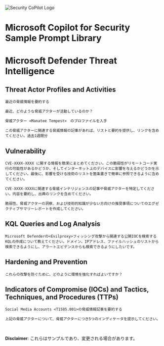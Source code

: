 ![Security CoPilot Logo](https://github.com/ninjyanaka/Copilot-For-Security/blob/main/Promptbook%20samples/ic_fluent_copilot_64_64%402x.png)
# Microsoft Copilot for Security Sample Prompt Library

# Microsoft Defender Threat Intelligence

## Threat Actor Profiles and Activities
```
最近の脅威情報を要約する
```
```
最近、どのような脅威アクターが活動しているのか？
```
```
脅威アクター <Manatee Tempest>　のプロファイルを入手
```
```
この脅威アクターに関連する脅威情報の記事があれば、リストと要約を提供し、リンクを含めてください。過去1週間分
```

## Vulnerability 
```
CVE-XXXX-XXXX に関する情報を簡潔にまとめてください。この脆弱性がリモートコード実行の可能性があるかどうか、そしてインターネット上のデバイスに影響を与えるかどうかを示してください。最後に、影響を受ける技術のリストを箇条書きで簡単に参照できるように含めてください。
```
```
CVE-XXXX-XXXXに関連する脅威インテリジェンスの記事や脅威アクターを特定してください。内容を要約し、出典のリンクを含めてください。
```
```
脆弱性、脅威アクターの洞察、および技術的知識が少ない方向けの推奨事項についてのエグゼクティブサマリーレポートを作成してください。
```

## KQL Queries and Log Analysis
```
Microsoft Defenderの<Evilproxy>フィッシング攻撃から関連する公開IOCを検索するKQLの作成について教えてください。ドメイン、IPアドレス、ファイルハッシュのリストから検索できるようにし、アラートエビデンスからも検索できるようにしたいです。
```
## Hardening and Prevention
```
これらの攻撃を防ぐために、どのように環境を強化すればよいですか？
```
## Indicators of Compromise (IOCs) and Tactics, Techniques, and Procedures (TTPs)
```
Social Media Accounts <T1585.001>の脅威情報記事を要約する
```
```
上記の脅威アクターについて、脅威アクターにつき5つのインディケータを提示してください。
```

&nbsp;

**Disclaimer**: これらはサンプルであり、変更される場合があります。
